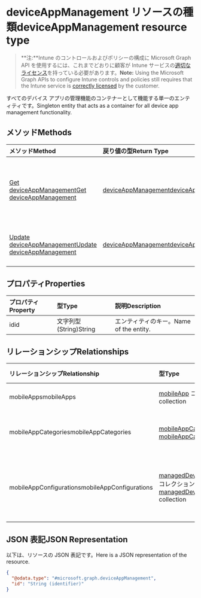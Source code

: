# <a name="deviceappmanagement-resource-type"></a><span data-ttu-id="7be67-101">deviceAppManagement リソースの種類</span><span class="sxs-lookup"><span data-stu-id="7be67-101">deviceAppManagement resource type</span></span>

> <span data-ttu-id="7be67-102">**注:**Intune のコントロールおよびポリシーの構成に Microsoft Graph API を使用するには、これまでどおりに顧客が Intune サービスの[適切なライセンス](https://go.microsoft.com/fwlink/?linkid=839381)を持っている必要があります。</span><span class="sxs-lookup"><span data-stu-id="7be67-102">**Note:** Using the Microsoft Graph APIs to configure Intune controls and policies still requires that the Intune service is [correctly licensed](https://go.microsoft.com/fwlink/?linkid=839381) by the customer.</span></span>

<span data-ttu-id="7be67-103">すべてのデバイス アプリの管理機能のコンテナーとして機能する単一のエンティティです。</span><span class="sxs-lookup"><span data-stu-id="7be67-103">Singleton entity that acts as a container for all device app management functionality.</span></span>
## <a name="methods"></a><span data-ttu-id="7be67-104">メソッド</span><span class="sxs-lookup"><span data-stu-id="7be67-104">Methods</span></span>
|<span data-ttu-id="7be67-105">メソッド</span><span class="sxs-lookup"><span data-stu-id="7be67-105">Method</span></span>|<span data-ttu-id="7be67-106">戻り値の型</span><span class="sxs-lookup"><span data-stu-id="7be67-106">Return Type</span></span>|<span data-ttu-id="7be67-107">説明</span><span class="sxs-lookup"><span data-stu-id="7be67-107">Description</span></span>|
|:---|:---|:---|
|[<span data-ttu-id="7be67-108">Get deviceAppManagement</span><span class="sxs-lookup"><span data-stu-id="7be67-108">Get deviceAppManagement</span></span>](../api/intune_apps_deviceappmanagement_get.md)|[<span data-ttu-id="7be67-109">deviceAppManagement</span><span class="sxs-lookup"><span data-stu-id="7be67-109">deviceAppManagement</span></span>](../resources/intune_apps_deviceappmanagement.md)|<span data-ttu-id="7be67-110">[deviceAppManagement](../resources/intune_apps_deviceappmanagement.md) オブジェクトのプロパティとリレーションシップを読み取ります。</span><span class="sxs-lookup"><span data-stu-id="7be67-110">Read properties and relationships of [plannerTaskDetails](../resources/intune_apps_deviceappmanagement.md) object.</span></span>|
|[<span data-ttu-id="7be67-111">Update deviceAppManagement</span><span class="sxs-lookup"><span data-stu-id="7be67-111">Update deviceAppManagement</span></span>](../api/intune_apps_deviceappmanagement_update.md)|[<span data-ttu-id="7be67-112">deviceAppManagement</span><span class="sxs-lookup"><span data-stu-id="7be67-112">deviceAppManagement</span></span>](../resources/intune_apps_deviceappmanagement.md)|<span data-ttu-id="7be67-113">[deviceAppManagement](../resources/intune_apps_deviceappmanagement.md) オブジェクトのプロパティを更新します。</span><span class="sxs-lookup"><span data-stu-id="7be67-113">Update the properties of a [calendar](../resources/intune_apps_deviceappmanagement.md) object.</span></span>|

## <a name="properties"></a><span data-ttu-id="7be67-114">プロパティ</span><span class="sxs-lookup"><span data-stu-id="7be67-114">Properties</span></span>
|<span data-ttu-id="7be67-115">プロパティ</span><span class="sxs-lookup"><span data-stu-id="7be67-115">Property</span></span>|<span data-ttu-id="7be67-116">型</span><span class="sxs-lookup"><span data-stu-id="7be67-116">Type</span></span>|<span data-ttu-id="7be67-117">説明</span><span class="sxs-lookup"><span data-stu-id="7be67-117">Description</span></span>|
|:---|:---|:---|
|<span data-ttu-id="7be67-118">id</span><span class="sxs-lookup"><span data-stu-id="7be67-118">id</span></span>|<span data-ttu-id="7be67-119">文字列型 (String)</span><span class="sxs-lookup"><span data-stu-id="7be67-119">String</span></span>|<span data-ttu-id="7be67-120">エンティティのキー。</span><span class="sxs-lookup"><span data-stu-id="7be67-120">Name of the entity.</span></span>|

## <a name="relationships"></a><span data-ttu-id="7be67-121">リレーションシップ</span><span class="sxs-lookup"><span data-stu-id="7be67-121">Relationships</span></span>
|<span data-ttu-id="7be67-122">リレーションシップ</span><span class="sxs-lookup"><span data-stu-id="7be67-122">Relationship</span></span>|<span data-ttu-id="7be67-123">型</span><span class="sxs-lookup"><span data-stu-id="7be67-123">Type</span></span>|<span data-ttu-id="7be67-124">説明</span><span class="sxs-lookup"><span data-stu-id="7be67-124">Description</span></span>|
|:---|:---|:---|
|<span data-ttu-id="7be67-125">mobileApps</span><span class="sxs-lookup"><span data-stu-id="7be67-125">mobileApps</span></span>|<span data-ttu-id="7be67-126">[mobileApp](../resources/intune_apps_mobileapp.md) コレクション</span><span class="sxs-lookup"><span data-stu-id="7be67-126">[mobileApp](../resources/intune_apps_mobileapp.md) collection</span></span>|<span data-ttu-id="7be67-127">モバイル アプリ。</span><span class="sxs-lookup"><span data-stu-id="7be67-127">The mobile apps.</span></span>|
|<span data-ttu-id="7be67-128">mobileAppCategories</span><span class="sxs-lookup"><span data-stu-id="7be67-128">mobileAppCategories</span></span>|<span data-ttu-id="7be67-129">[mobileAppCategory](../resources/intune_apps_mobileappcategory.md) コレクション</span><span class="sxs-lookup"><span data-stu-id="7be67-129">[mobileAppCategory](../resources/intune_apps_mobileappcategory.md) collection</span></span>|<span data-ttu-id="7be67-130">モバイル アプリ カテゴリ。</span><span class="sxs-lookup"><span data-stu-id="7be67-130">The mobile app categories.</span></span>|
|<span data-ttu-id="7be67-131">mobileAppConfigurations</span><span class="sxs-lookup"><span data-stu-id="7be67-131">mobileAppConfigurations</span></span>|<span data-ttu-id="7be67-132">[managedDeviceMobileAppConfiguration](../resources/intune_apps_manageddevicemobileappconfiguration.md) コレクション</span><span class="sxs-lookup"><span data-stu-id="7be67-132">[managedDeviceMobileAppConfiguration](../resources/intune_apps_manageddevicemobileappconfiguration.md) collection</span></span>|<span data-ttu-id="7be67-133">管理対象デバイスのモバイル アプリケーション構成。</span><span class="sxs-lookup"><span data-stu-id="7be67-133">The Managed Device Mobile Application Configurations.</span></span>|

## <a name="json-representation"></a><span data-ttu-id="7be67-134">JSON 表記</span><span class="sxs-lookup"><span data-stu-id="7be67-134">JSON Representation</span></span>
<span data-ttu-id="7be67-135">以下は、リソースの JSON 表記です。</span><span class="sxs-lookup"><span data-stu-id="7be67-135">Here is a JSON representation of the resource.</span></span>
<!-- {
  "blockType": "resource",
  "keyProperty": "id",
  "@odata.type": "microsoft.graph.deviceAppManagement"
}
-->
``` json
{
  "@odata.type": "#microsoft.graph.deviceAppManagement",
  "id": "String (identifier)"
}
```




